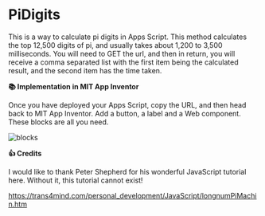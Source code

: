 # PiDigits
This is a way to calculate pi digits in Apps Script. This method calculates the top 12,500 digits of pi, and usually takes about 1,200 to 3,500 milliseconds. You will need to GET the url, and then in return, you will receive a comma separated list with the first item being the calculated result, and the second item has the time taken.

**:books: Implementation in MIT App Inventor**

Once you have deployed your Apps Script, copy the URL, and then head back to MIT App Inventor. Add a button, a label and a Web component. These blocks are all you need.

![blocks](https://user-images.githubusercontent.com/88015331/162409739-30063c69-01ad-4d0b-a10b-0f011d17bdcf.png)

**:+1: Credits**

I would like to thank Peter Shepherd for his wonderful JavaScript tutorial here. Without it, this tutorial cannot exist!

https://trans4mind.com/personal_development/JavaScript/longnumPiMachin.htm
